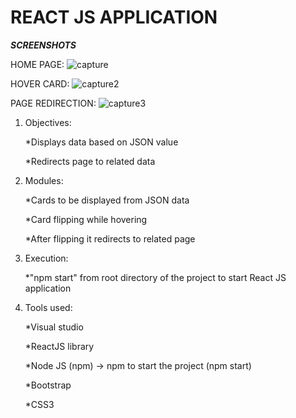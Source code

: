 # REACT JS APPLICATION

***SCREENSHOTS***

HOME PAGE:
![capture](https://user-images.githubusercontent.com/19771986/45359763-248d9280-b5eb-11e8-9542-78b48096df46.PNG)

HOVER CARD:
![capture2](https://user-images.githubusercontent.com/19771986/45359764-248d9280-b5eb-11e8-855a-54752de8bafc.PNG)

PAGE REDIRECTION:
![capture3](https://user-images.githubusercontent.com/19771986/45359762-23f4fc00-b5eb-11e8-8f19-aa85810bd5c5.PNG)



1. Objectives:

   *Displays data based on JSON value  

   *Redirects page to related data



2. Modules:

   *Cards to be displayed from JSON data

   *Card flipping while hovering

   *After flipping it redirects to related page


3. Execution:

   *"npm start" from root directory of the project to start React JS application

  
4. Tools used:

   *Visual studio

   *ReactJS library

   *Node JS (npm) -> npm to start the project (npm start)

   *Bootstrap

   *CSS3





